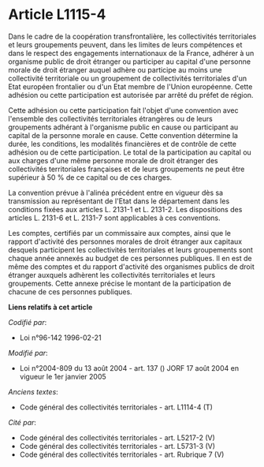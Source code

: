 # Article L1115-4

Dans le cadre de la coopération transfrontalière, les collectivités territoriales et leurs groupements peuvent, dans les
limites de leurs compétences et dans le respect des engagements internationaux de la France, adhérer à un organisme public de
droit étranger ou participer au capital d'une personne morale de droit étranger auquel adhère ou participe au moins une
collectivité territoriale ou un groupement de collectivités territoriales d'un Etat européen frontalier ou d'un Etat membre
de l'Union européenne. Cette adhésion ou cette participation est autorisée par arrêté du préfet de région.

Cette adhésion ou cette participation fait l'objet d'une convention avec l'ensemble des collectivités territoriales
étrangères ou de leurs groupements adhérant à l'organisme public en cause ou participant au capital de la personne morale en
cause. Cette convention détermine la durée, les conditions, les modalités financières et de contrôle de cette adhésion ou de
cette participation. Le total de la participation au capital ou aux charges d'une même personne morale de droit étranger des
collectivités territoriales françaises et de leurs groupements ne peut être supérieur à 50 % de ce capital ou de ces charges.

La convention prévue à l'alinéa précédent entre en vigueur dès sa transmission au représentant de l'Etat dans le département
dans les conditions fixées aux articles L. 2131-1 et L. 2131-2. Les dispositions des articles L. 2131-6 et L. 2131-7 sont
applicables à ces conventions.

Les comptes, certifiés par un commissaire aux comptes, ainsi que le rapport d'activité des personnes morales de droit
étranger aux capitaux desquels participent les collectivités territoriales et leurs groupements sont chaque année annexés au
budget de ces personnes publiques. Il en est de même des comptes et du rapport d'activité des organismes publics de droit
étranger auxquels adhèrent les collectivités territoriales et leurs groupements. Cette annexe précise le montant de la
participation de chacune de ces personnes publiques.

**Liens relatifs à cet article**

_Codifié par_:

  - Loi n°96-142 1996-02-21

_Modifié par_:

  - Loi n°2004-809 du 13 août 2004 - art. 137 () JORF 17 août 2004 en vigueur le 1er janvier 2005

_Anciens textes_:

  - Code général des collectivités territoriales - art. L1114-4 (T)

_Cité par_:

  - Code général des collectivités territoriales - art. L5217-2 (V)
  - Code général des collectivités territoriales - art. L5731-3 (V)
  - Code général des collectivités territoriales - art. Rubrique 7 (V)
